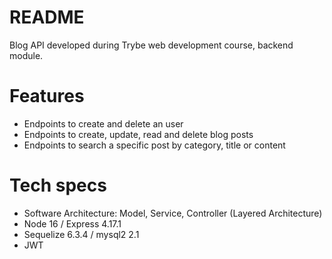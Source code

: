 # README
Blog API developed during Trybe web development course, backend module.

# Features
* Endpoints to create and delete an user
* Endpoints to create, update, read and delete blog posts
* Endpoints to search a specific post by category, title or content

# Tech specs
* Software Architecture: Model, Service, Controller (Layered Architecture)
* Node 16 / Express 4.17.1
* Sequelize 6.3.4 / mysql2 2.1
* JWT